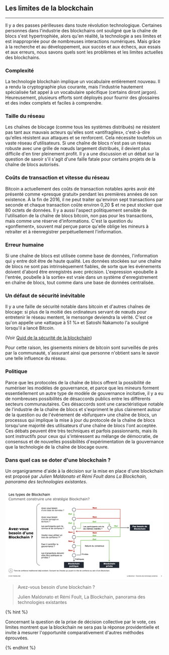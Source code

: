 ## Les limites de la blockchain
---

Il y a des passes périlleuses dans toute révolution technologique.
Certaines personnes dans l'industrie des blockchains ont souligné que la chaîne de blocs s'est hypertrophiée, alors qu'en réalité, la technologie a ses limites et est inappropriée pour de nombreuses interactions numériques.
Mais grâce à la recherche et au développement, aux succès et aux échecs, aux essais et aux erreurs, nous savons quels sont les problèmes et les limites actuelles des blockchains. 

[//]: # (TODO: Check if "actuelles" is correct)

### Complexité
La technologie blockchain implique un vocabulaire entièrement nouveau.
Il a rendu la cryptographie plus courante, mais l'industrie hautement spécialisée fait appel à un vocabulaire spécifique (certains diront jargon). Heureusement, plusieurs efforts sont déployés pour fournir des glossaires et des index complets et faciles à comprendre.

### Taille du réseau
Les chaînes de blocage (comme tous les systèmes distribués) ne résistent pas tant aux mauvais acteurs qu'elles sont «antifragiles», c'est-à-dire qu'elles résistent aux attaques et se renforcent.
Cela nécessite toutefois un vaste réseau d'utilisateurs. Si une chaîne de blocs n'est pas un réseau robuste avec une grille de nœuds largement distribués, il devient plus difficile d'en tirer pleinement profit.
Il y a une discussion et un débat sur la question de savoir s'il s'agit d'une faille fatale pour certains projets de la chaîne de blocs autorisés.

### Coûts de transaction et vitesse du réseau
Bitcoin a actuellement des coûts de transaction notables après avoir été présenté comme «presque gratuit» pendant les premières années de son existence.
À la fin de 2016, il ne peut traiter qu'environ sept transactions par seconde et chaque transaction coûte environ 0,20 $ et ne peut stocker que 80 octets de données.
Il y a aussi l'aspect politiquement sensible de l'utilisation de la chaîne de blocs bitcoin, non pas pour les transactions, mais comme une réserve d'informations. C'est la question du «gonflement», souvent mal perçue parce qu'elle oblige les mineurs à retraiter et à réenregistrer perpétuellement l'information.

### Erreur humaine
Si une chaîne de blocs est utilisée comme base de données, l'information qui y entre doit être de haute qualité. Les données stockées sur une chaîne de blocs ne sont pas intrinsèquement fiables, de sorte que les événements doivent d'abord être enregistrés avec précision.
L'expression «poubelle à l'entrée, poubelle à la sortie» est vraie dans un système d'enregistrement en chaîne de blocs, tout comme dans une base de données centralisée.

### Un défaut de sécurité inévitable

Il y a une faille de sécurité notable dans bitcoin et d'autres chaînes de blocage: si plus de la moitié des ordinateurs servant de nœuds pour entretenir le réseau mentent, le mensonge deviendra la vérité. C'est ce qu'on appelle une «attaque à 51 %» et Satoshi Nakamoto l'a souligné lorsqu'il a lancé Bitcoin. 

(Voir [Quid de la sécurité de la blockchain](./blockchain_securite.md))

Pour cette raison, les gisements miniers de bitcoin sont surveillés de près par la communauté, s'assurant ainsi que personne n'obtient sans le savoir une telle influence du réseau.

### Politique
Parce que les protocoles de la chaîne de blocs offrent la possibilité de numériser les modèles de gouvernance, et parce que les mineurs forment essentiellement un autre type de modèle de gouvernance incitative, il y a eu de nombreuses possibilités de désaccords publics entre les différents secteurs communautaires.
Ces désaccords sont une caractéristique notable de l'industrie de la chaîne de blocs et s'expriment le plus clairement autour de la question ou de l'événement de «bifurquer» une chaîne de blocs, un processus qui implique la mise à jour du protocole de la chaîne de blocs lorsqu'une majorité des utilisateurs d'une chaîne de blocs l'ont acceptée.
Ces débats peuvent être très techniques et parfois passionnants, mais ils sont instructifs pour ceux qui s'intéressent au mélange de démocratie, de consensus et de nouvelles possibilités d'expérimentation de la gouvernance que la technologie de la chaîne de blocage ouvre.

### Dans quel cas se doter d'une blockchain ?
Un organigramme d'aide à la décision sur la mise en place d'une blockchain est proposé par _*Julien Maldonato et Rémi Foult dans La Blockchain, panorama des technologies existantes*_. 

![Avez-vous besoin d’une Blockchain ? ](../../images/flowchart_oad_blockchain.png)
 
> Avez-vous besoin d’une blockchain ?
>
> Julien Maldonato et Rémi Foult, La Blockchain, panorama des technologies existantes

{% hint %}

Concernant la question de la prise de décision collective par le vote, ces limites montrent que la blockchain ne sera pas la réponse providentielle et invite à mesurer l'opportunité comparativement d'autres méthodes éprouvées.

{% endhint %}
